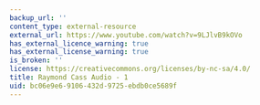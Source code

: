 ```yaml
---
backup_url: ''
content_type: external-resource
external_url: https://www.youtube.com/watch?v=9LJlvB9kOVo
has_external_licence_warning: true
has_external_license_warning: true
is_broken: ''
license: https://creativecommons.org/licenses/by-nc-sa/4.0/
title: Raymond Cass Audio - 1
uid: bc06e9e6-9106-432d-9725-ebdb0ce5689f
---
```

